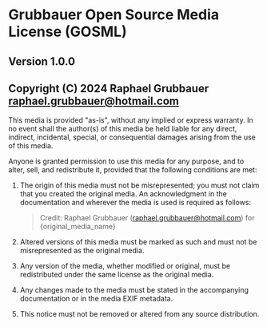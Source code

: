 # Grubbauer Open Source Media License (GOSML)

## Version 1.0.0

## Copyright (C) 2024 Raphael Grubbauer [<raphael.grubbauer@hotmail.com>](mailto:raphael.grubbauer@hotmail.com)

This media is provided "as-is", without any implied or express warranty. In no
event shall the author(s) of this media be held liable for any direct, indirect,
incidental, special, or consequential damages arising from the use of this
media.

Anyone is granted permission to use this media for any purpose, and to alter,
sell, and redistribute it, provided that the following conditions are met:

1. The origin of this media must not be misrepresented; you must not claim that
   you created the original media. An acknowledgment in the documentation and
   wherever the media is used is required as follows:
   > Credit: Raphael Grubbauer (<raphael.grubbauer@hotmail.com>) for  
   > {original_media_name}

2. Altered versions of this media must be marked as such and
   must not be misrepresented as the original media.

3. Any version of the media, whether modified or original,
   must be redistributed under the same license as the original media.

4. Any changes made to the media must be stated in
   the accompanying documentation or in the media EXIF metadata.

5. This notice must not be removed or altered from any
   source distribution.
